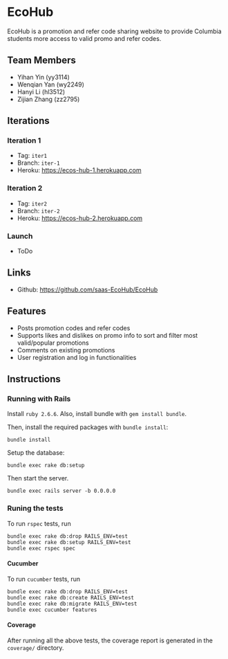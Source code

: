 # EcoHub

EcoHub is a promotion and refer code sharing website to provide Columbia students more access to valid promo and refer codes.



## Team Members

- Yihan Yin (yy3114)
- Wenqian Yan (wy2249)
- Hanyi Li (hl3512)
- Zijian Zhang (zz2795)

## Iterations

### Iteration 1

- Tag: `iter1`
- Branch: `iter-1`
- Heroku: https://ecos-hub-1.herokuapp.com

### Iteration 2

- Tag: `iter2`
- Branch: `iter-2`
- Heroku: https://ecos-hub-2.herokuapp.com

### Launch

- ToDo

## Links

- Github: https://github.com/saas-EcoHub/EcoHub

## Features

- Posts promotion codes and refer codes
- Supports likes and dislikes on promo info to sort and filter most valid/popular promotions
- Comments on existing promotions
- User registration and log in functionalities

## Instructions


### Running with Rails

Install `ruby 2.6.6`. Also, install bundle with `gem install bundle`.

Then, install the required packages with `bundle install`:
```
bundle install
```

Setup the database:
```
bundle exec rake db:setup
```

Then start the server.

```
bundle exec rails server -b 0.0.0.0
```

### Runing the tests

To run `rspec` tests, run

```
bundle exec rake db:drop RAILS_ENV=test
bundle exec rake db:setup RAILS_ENV=test
bundle exec rspec spec
```

#### Cucumber

To run `cucumber` tests, run

```
bundle exec rake db:drop RAILS_ENV=test
bundle exec rake db:create RAILS_ENV=test
bundle exec rake db:migrate RAILS_ENV=test
bundle exec cucumber features
```

#### Coverage

After running all the above tests, the coverage report is generated in the `coverage/` directory.
